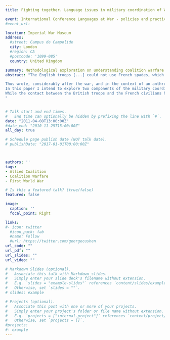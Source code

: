 ```yaml
---
title: Fighting together. Language issues in military coordination of World War One Allied Coalition Warfare

event: International Conference Languages at War - policies and practices of language contacts in conﬂict
#event_url: 

location: Imperial War Museum
address:
  #street: Campus de Campolide
  city: London
  #region: CA
  #postcode: '1099-085'
  country: United Kingdom

summary: Methodological exploration on understanding coalition warfare
abstract: "The English troops [...] could not use French spades, which meant 8000 spades per division had to be exchanged when we relieved a French division and vice versa.

Thus wrote, considerably after the war, and in the context of an anthropological essay, Marcel Mauss, onetime French military interpreter alongside the British troops during the First World War. This passing remark not only illustrates the extraordinary and largely unexplored complexity of coalition warfare, but also throws up fundamental questions about communications and specifically language use. Who first noticed there was a problem with the spades? Who did he have to contact to have the problem solved? Who decided on the rotation of spades? Who implemented the policy? And what role did military interpreters like Mauss play in the whole process? 
In this paper I intend to explore two components of the military coordination aspects of coalition warfare - first of all the logistics of joint attacks, such as those explored by Elizabeth Greenhalgh for the Battle of the Somme2 and secondly the negotiations concerning the delimitation of the respective military zones, road usage and transport logistics. 
While the contact between the British troops and the French civilians has already been studied3 (albeit not specifically from an angle of military interpretation), properly military coordination remains a largely unknown domain. It is hoped to show how such negotiations were conducted, what roles the military interpreters played and how successful these various strategies proved to be. 
"


# Talk start and end times.
#   End time can optionally be hidden by prefixing the line with `#`.
date: "2011-04-08T13:00:00Z"
#date_end: "2010-11-25T15:00:00Z"
all_day: true

# Schedule page publish date (NOT talk date).
# publishDate: "2017-01-01T00:00:00Z"



authors: ''
tags: 
- Allied Coalition
- Coalition Warfare
- First World War

# Is this a featured talk? (true/false)
featured: false

image:
  caption: ''
  focal_point: Right

links:
#- icon: twitter
  #icon_pack: fab
  #name: Follow
  #url: https://twitter.com/georgecushen
url_code: ""
url_pdf: ""
url_slides: ""
url_video: ""

# Markdown Slides (optional).
#   Associate this talk with Markdown slides.
#   Simply enter your slide deck's filename without extension.
#   E.g. `slides = "example-slides"` references `content/slides/example-slides.md`.
#   Otherwise, set `slides = ""`.
# slides: example

# Projects (optional).
#   Associate this post with one or more of your projects.
#   Simply enter your project's folder or file name without extension.
#   E.g. `projects = ["internal-project"]` references `content/project/deep-learning/index.md`.
#   Otherwise, set `projects = []`.
#projects:
#- example
---
```



